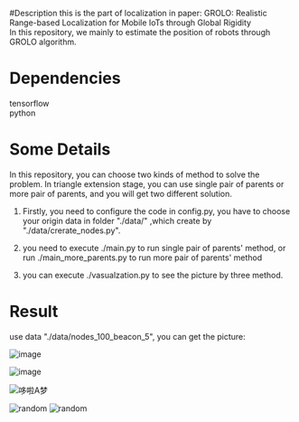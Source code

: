 #Description
this is the part of localization in paper: GROLO: Realistic Range-based Localization for Mobile IoTs through Global Rigidity 	<br>
In this repository, we mainly to estimate the position of robots through GROLO algorithm.
# Dependencies
tensorflow	<br/>
python

# Some Details
In this repository, you can choose two kinds of method to solve the problem. In  triangle extension stage, you  can use single pair of parents or more pair of parents, and you will get two different solution.		<br/>

1. Firstly, you need to configure the code in config.py, you have to choose your origin data in folder "./data/" 
,which create by "./data/crerate_nodes.py".

2. you need to execute ./main.py to run single pair of parents' method, or run ./main_more_parents.py to run more pair of parents' method

3. you can execute ./vasualzation.py to see the picture by three method.

# Result

use data "./data/nodes_100_beacon_5", you can get the picture:

![image](https://github.com/mylofty/GROLO_localization/raw/master/data/nodes_100_beacon_5/img/result_random_dvdistance.jpg)

![image](https://github.com/AITTSMD/MTCNN-Tensorflow/raw/master/test/lala/img_414.jpg)

![哆啦A梦](https://cdoco.com/images/duolaameng.jpeg "哆啦A梦")

![random](data/nodes_100_beacon_5/result_random_dvdistance.jpg, "ddd")
![random](data/nodes_100_beacon_5/result_random_dvdistance.jpg)

